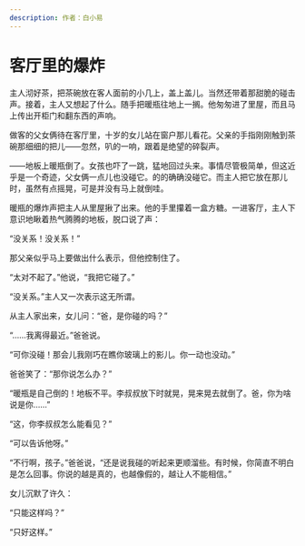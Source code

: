```yaml
---
description: 作者：白小易
---
```


# 客厅里的爆炸

主人沏好茶，把茶碗放在客人面前的小几上，盖上盖儿。当然还带着那甜脆的碰击声。接着，主人又想起了什么。随手把暖瓶往地上一搁。他匆匆进了里屋，而且马上传出开柜门和翻东西的声响。

做客的父女俩待在客厅里，十岁的女儿站在窗户那儿看花。父亲的手指刚刚触到茶碗那细细的把儿——忽然，叭的一响，跟着是绝望的碎裂声。

——地板上暖瓶倒了。女孩也吓了一跳，猛地回过头来。事情尽管极简单，但这近乎是一个奇迹，父女俩一点儿也没碰它。的的确确没碰它。而主人把它放在那儿时，虽然有点摇晃，可是并没有马上就倒哇。

暖瓶的爆炸声把主人从里屋揪了出来。他的手里攥着一盒方糖。一进客厅，主人下意识地瞅着热气腾腾的地板，脱口说了声：

“没关系！没关系！”

那父亲似乎马上要做出什么表示，但他控制住了。

“太对不起了。”他说，“我把它碰了。”

“没关系。”主人又一次表示这无所谓。

从主人家出来，女儿问：“爸，是你碰的吗？”

“……我离得最近。”爸爸说。

“可你没碰！那会儿我刚巧在瞧你玻璃上的影儿。你一动也没动。”

爸爸笑了：“那你说怎么办？”

“暖瓶是自己倒的！地板不平。李叔叔放下时就晃，晃来晃去就倒了。爸，你为啥说是你……”

“这，你李叔叔怎么能看见？”

“可以告诉他呀。”

“不行啊，孩子。”爸爸说，“还是说我碰的听起来更顺溜些。有时候，你简直不明白是怎么回事。你说的越是真的，也越像假的，越让人不能相信。”

女儿沉默了许久：

“只能这样吗？”

“只好这样。”
